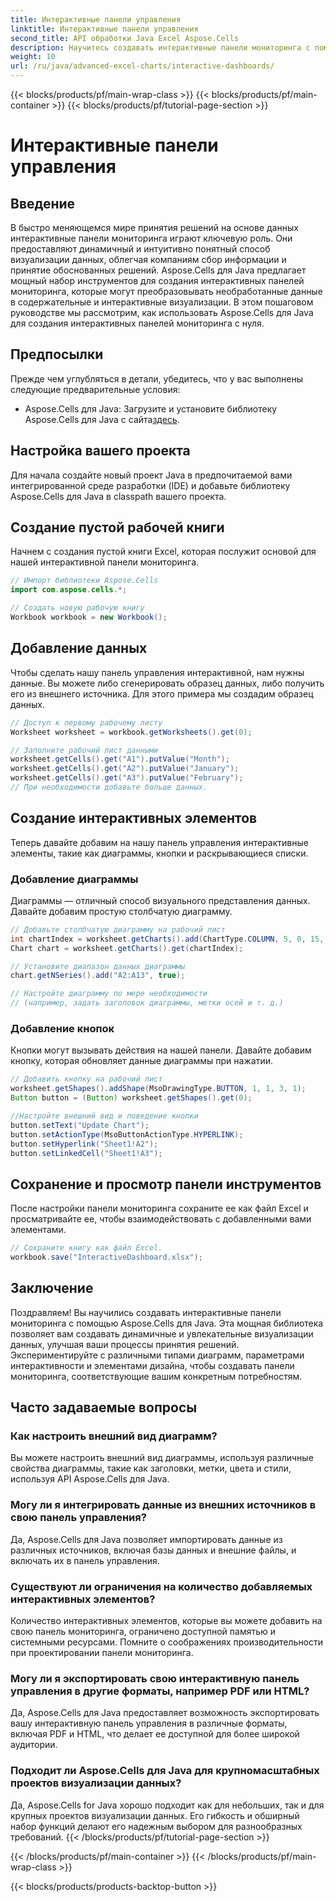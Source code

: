 ```yaml
---
title: Интерактивные панели управления
linktitle: Интерактивные панели управления
second_title: API обработки Java Excel Aspose.Cells
description: Научитесь создавать интерактивные панели мониторинга с помощью Aspose.Cells для Java. Пошаговое руководство по созданию динамических визуализаций данных.
weight: 10
url: /ru/java/advanced-excel-charts/interactive-dashboards/
---
```


{{< blocks/products/pf/main-wrap-class >}}
{{< blocks/products/pf/main-container >}}
{{< blocks/products/pf/tutorial-page-section >}}

# Интерактивные панели управления


## Введение

В быстро меняющемся мире принятия решений на основе данных интерактивные панели мониторинга играют ключевую роль. Они предоставляют динамичный и интуитивно понятный способ визуализации данных, облегчая компаниям сбор информации и принятие обоснованных решений. Aspose.Cells для Java предлагает мощный набор инструментов для создания интерактивных панелей мониторинга, которые могут преобразовывать необработанные данные в содержательные и интерактивные визуализации. В этом пошаговом руководстве мы рассмотрим, как использовать Aspose.Cells для Java для создания интерактивных панелей мониторинга с нуля.

## Предпосылки

Прежде чем углубляться в детали, убедитесь, что у вас выполнены следующие предварительные условия:

-  Aspose.Cells для Java: Загрузите и установите библиотеку Aspose.Cells для Java с сайта[здесь](https://releases.aspose.com/cells/java/).

## Настройка вашего проекта

Для начала создайте новый проект Java в предпочитаемой вами интегрированной среде разработки (IDE) и добавьте библиотеку Aspose.Cells для Java в classpath вашего проекта.

## Создание пустой рабочей книги

Начнем с создания пустой книги Excel, которая послужит основой для нашей интерактивной панели мониторинга.

```java
// Импорт библиотеки Aspose.Cells
import com.aspose.cells.*;

// Создать новую рабочую книгу
Workbook workbook = new Workbook();
```

## Добавление данных

Чтобы сделать нашу панель управления интерактивной, нам нужны данные. Вы можете либо сгенерировать образец данных, либо получить его из внешнего источника. Для этого примера мы создадим образец данных.

```java
// Доступ к первому рабочему листу
Worksheet worksheet = workbook.getWorksheets().get(0);

// Заполните рабочий лист данными
worksheet.getCells().get("A1").putValue("Month");
worksheet.getCells().get("A2").putValue("January");
worksheet.getCells().get("A3").putValue("February");
// При необходимости добавьте больше данных.
```

## Создание интерактивных элементов

Теперь давайте добавим на нашу панель управления интерактивные элементы, такие как диаграммы, кнопки и раскрывающиеся списки.

### Добавление диаграммы

Диаграммы — отличный способ визуального представления данных. Давайте добавим простую столбчатую диаграмму.

```java
// Добавьте столбчатую диаграмму на рабочий лист
int chartIndex = worksheet.getCharts().add(ChartType.COLUMN, 5, 0, 15, 5);
Chart chart = worksheet.getCharts().get(chartIndex);

// Установите диапазон данных диаграммы
chart.getNSeries().add("A2:A13", true);

// Настройте диаграмму по мере необходимости
// (например, задать заголовок диаграммы, метки осей и т. д.)
```

### Добавление кнопок

Кнопки могут вызывать действия на нашей панели. Давайте добавим кнопку, которая обновляет данные диаграммы при нажатии.

```java
// Добавить кнопку на рабочий лист
worksheet.getShapes().addShape(MsoDrawingType.BUTTON, 1, 1, 3, 1);
Button button = (Button) worksheet.getShapes().get(0);

//Настройте внешний вид и поведение кнопки
button.setText("Update Chart");
button.setActionType(MsoButtonActionType.HYPERLINK);
button.setHyperlink("Sheet1!A2");
button.setLinkedCell("Sheet1!A3");
```

## Сохранение и просмотр панели инструментов

После настройки панели мониторинга сохраните ее как файл Excel и просматривайте ее, чтобы взаимодействовать с добавленными вами элементами.

```java
// Сохраните книгу как файл Excel.
workbook.save("InteractiveDashboard.xlsx");
```

## Заключение

Поздравляем! Вы научились создавать интерактивные панели мониторинга с помощью Aspose.Cells для Java. Эта мощная библиотека позволяет вам создавать динамичные и увлекательные визуализации данных, улучшая ваши процессы принятия решений. Экспериментируйте с различными типами диаграмм, параметрами интерактивности и элементами дизайна, чтобы создавать панели мониторинга, соответствующие вашим конкретным потребностям.

## Часто задаваемые вопросы

### Как настроить внешний вид диаграмм?

Вы можете настроить внешний вид диаграммы, используя различные свойства диаграммы, такие как заголовки, метки, цвета и стили, используя API Aspose.Cells для Java.

### Могу ли я интегрировать данные из внешних источников в свою панель управления?

Да, Aspose.Cells для Java позволяет импортировать данные из различных источников, включая базы данных и внешние файлы, и включать их в панель управления.

### Существуют ли ограничения на количество добавляемых интерактивных элементов?

Количество интерактивных элементов, которые вы можете добавить на свою панель мониторинга, ограничено доступной памятью и системными ресурсами. Помните о соображениях производительности при проектировании панели мониторинга.

### Могу ли я экспортировать свою интерактивную панель управления в другие форматы, например PDF или HTML?

Да, Aspose.Cells для Java предоставляет возможность экспортировать вашу интерактивную панель управления в различные форматы, включая PDF и HTML, что делает ее доступной для более широкой аудитории.

### Подходит ли Aspose.Cells для Java для крупномасштабных проектов визуализации данных?

Да, Aspose.Cells for Java хорошо подходит как для небольших, так и для крупных проектов визуализации данных. Его гибкость и обширный набор функций делают его надежным выбором для разнообразных требований.
{{< /blocks/products/pf/tutorial-page-section >}}

{{< /blocks/products/pf/main-container >}}
{{< /blocks/products/pf/main-wrap-class >}}

{{< blocks/products/products-backtop-button >}}
